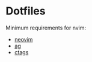 # Dotfiles

Minimum requirements for nvim:

* [neovim](https://github.com/neovim/neovim)
* [ag](https://github.com/ggreer/the_silver_searcher)
* [ctags](https://github.com/universal-ctags/ctags)
